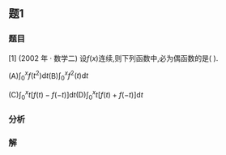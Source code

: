 ## 题1
### 题目
[1] (2002 年 · 数学二) 设$f( x)$连续,则下列函数中,必为偶函数的是(   ).

(A)${\int }_{0}^{x}f( {t}^{2}) \mathrm{d}t$(B)${\int }_{0}^{x}{f}^{2}( t) \mathrm{d}t$

(C)${\int }_{0}^{x}t\lbrack  {f( t)  - f( {-t}) }\rbrack  \mathrm{d}t$(D)${\int }_{0}^{x}t\lbrack  {f( t)  + f( {-t}) }\rbrack  \mathrm{d}t$
### 分析

### 解